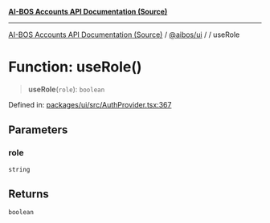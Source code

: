 [**AI-BOS Accounts API Documentation (Source)**](../../../README.md)

***

[AI-BOS Accounts API Documentation (Source)](../../../README.md) / [@aibos/ui](../README.md) / [](../README.md) / useRole

# Function: useRole()

> **useRole**(`role`): `boolean`

Defined in: [packages/ui/src/AuthProvider.tsx:367](https://github.com/pohlai88/accounts/blob/48103fb36d28b2b9bfb33472b6de2f719773cde9/packages/ui/src/AuthProvider.tsx#L367)

## Parameters

### role

`string`

## Returns

`boolean`
